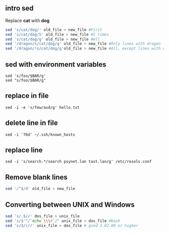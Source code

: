 
## intro sed

Replace **cat** with **dog**

```bash
sed 's/cat/dog/' old_file > new_file #First
sed 's/cat/dog/5' old_file > new_file #5 times
sed 's/cat/dog/g' old_file > new_file #All
sed '/dragon/s/cat/dog/g' old_file > new_file #Only lines with dragon
sed '/dragon/!s/cat/dog/g'old_file > new_file #All, except lines with dragon
```
## sed with environment variables

```
sed 's/foo/$BAR/g'
sed "s/foo/$BAR/g"
```

## replace in file

```
sed -i -e 's/few/asd/g' hello.txt
```

## delete line in file

```
sed -i '76d' ~/.ssh/known_hosts
```

## replace line

```
sed -i 's/search.*/search psynet.lan tast.lan/g' /etc/resolv.conf
```

## Remove blank lines
```bash
sed '/^$/d' old_file > new_file
```

## Converting between UNIX and Windows
```bash
sed 's/.$//' dos_file > unix_file
sed 's/$'"/`echo \\\r`/" unix_file > dos_file #bash
sed 's/$/\r/' unix_file > dos_file # gsed 3.02.80 or higher
```
